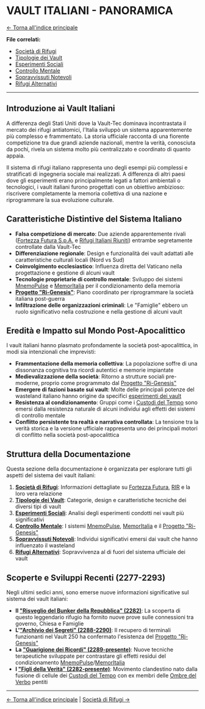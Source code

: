 # VAULT ITALIANI - PANORAMICA

[← Torna all'indice principale](../01-Indice/01.0-indice-principale.md)

**File correlati:**
- [Società di Rifugi](../09-Vault/09.1-societa-rifugi.md)
- [Tipologie dei Vault](../09-Vault/09.2-tipologie-vault.md)
- [Esperimenti Sociali](../09-Vault/09.3-esperimenti-sociali.md)
- [Controllo Mentale](../09-Vault/09.4-controllo-mentale.md)
- [Sopravvissuti Notevoli](../09-Vault/09.5-sopravvissuti-vault.md)
- [Rifugi Alternativi](../09-Vault/09.6-rifugi-alternativi.md)

---

## Introduzione ai Vault Italiani

A differenza degli Stati Uniti dove la Vault-Tec dominava incontrastata il mercato dei rifugi antiatomici, l'Italia sviluppò un sistema apparentemente più complesso e frammentato. La storia ufficiale racconta di una fiorente competizione tra due grandi aziende nazionali, mentre la verità, conosciuta da pochi, rivela un sistema molto più centralizzato e coordinato di quanto appaia.

Il sistema di rifugi italiano rappresenta uno degli esempi più complessi e stratificati di ingegneria sociale mai realizzati. A differenza di altri paesi dove gli esperimenti erano principalmente legati a fattori ambientali o tecnologici, i vault italiani furono progettati con un obiettivo ambizioso: riscrivere completamente la memoria collettiva di una nazione e riprogrammare la sua evoluzione culturale.

## Caratteristiche Distintive del Sistema Italiano

- **Falsa competizione di mercato**: Due aziende apparentemente rivali ([Fortezza Futura S.p.A.](../09-Vault/09.1-societa-rifugi.md#la-fortezza-futura-spa) e [Rifugi Italiani Riuniti](../09-Vault/09.1-societa-rifugi.md#rifugi-italiani-riuniti-rir)) entrambe segretamente controllate dalla Vault-Tec
- **Differenziazione regionale**: Design e funzionalità dei vault adattati alle caratteristiche culturali locali (Nord vs Sud)
- **Coinvolgimento ecclesiastico**: Influenza diretta del Vaticano nella progettazione e gestione di alcuni vault
- **Tecnologie proprietarie di controllo mentale**: Sviluppo dei sistemi [MnemoPulse](../09-Vault/09.4-controllo-mentale.md#il-sistema-mnemopulse-fortezza-futura) e [MemorItalia](../09-Vault/09.4-controllo-mentale.md#il-sistema-memoritalia-rir) per il condizionamento della memoria
- **[Progetto "Ri-Genesis"](../09-Vault/09.4-controllo-mentale.md#il-progetto-ri-genesis)**: Piano coordinato per riprogrammare la società italiana post-guerra
- **Infiltrazione delle organizzazioni criminali**: Le "Famiglie" ebbero un ruolo significativo nella costruzione e nella gestione di alcuni vault

## Eredità e Impatto sul Mondo Post-Apocalittico

I vault italiani hanno plasmato profondamente la società post-apocalittica, in modi sia intenzionali che imprevisti:

- **Frammentazione della memoria collettiva**: La popolazione soffre di una dissonanza cognitiva tra ricordi autentici e memorie impiantate
- **Medievalizzazione della società**: Ritorno a strutture sociali pre-moderne, proprio come programmato dal [Progetto "Ri-Genesis"](../09-Vault/09.4-controllo-mentale.md#il-progetto-ri-genesis)
- **Emergere di fazioni basate sui vault**: Molte delle principali potenze del wasteland italiano hanno origine da specifici [esperimenti dei vault](../09-Vault/09.3-esperimenti-sociali.md)
- **Resistenza al condizionamento**: Gruppi come i [Custodi del Tempo](../05-Fazioni/05.6-custodi-tempo.md) sono emersi dalla resistenza naturale di alcuni individui agli effetti dei sistemi di controllo mentale
- **Conflitto persistente tra realtà e narrativa controllata**: La tensione tra la verità storica e la versione ufficiale rappresenta uno dei principali motori di conflitto nella società post-apocalittica

## Struttura della Documentazione

Questa sezione della documentazione è organizzata per esplorare tutti gli aspetti del sistema dei vault italiani:

1. **[Società di Rifugi](../09-Vault/09.1-societa-rifugi.md)**: Informazioni dettagliate su [Fortezza Futura](../09-Vault/09.1-societa-rifugi.md#la-fortezza-futura-spa), [RIR](../09-Vault/09.1-societa-rifugi.md#rifugi-italiani-riuniti-rir) e la loro vera relazione
2. **[Tipologie dei Vault](../09-Vault/09.2-tipologie-vault.md)**: Categorie, design e caratteristiche tecniche dei diversi tipi di vault
3. **[Esperimenti Sociali](../09-Vault/09.3-esperimenti-sociali.md)**: Analisi degli esperimenti condotti nei vault più significativi
4. **[Controllo Mentale](../09-Vault/09.4-controllo-mentale.md)**: I sistemi [MnemoPulse](../09-Vault/09.4-controllo-mentale.md#il-sistema-mnemopulse-fortezza-futura), [MemorItalia](../09-Vault/09.4-controllo-mentale.md#il-sistema-memoritalia-rir) e il [Progetto "Ri-Genesis"](../09-Vault/09.4-controllo-mentale.md#il-progetto-ri-genesis)
5. **[Sopravvissuti Notevoli](../09-Vault/09.5-sopravvissuti-vault.md)**: Individui significativi emersi dai vault che hanno influenzato il wasteland
6. **[Rifugi Alternativi](../09-Vault/09.6-rifugi-alternativi.md)**: Sopravvivenza al di fuori del sistema ufficiale dei vault

## Scoperte e Sviluppi Recenti (2277-2293)

Negli ultimi sedici anni, sono emerse nuove informazioni significative sul sistema dei vault italiani:

- **Il ["Risveglio del Bunker della Repubblica" (2282)](../10-Eventi/10.3-sviluppi-tecnologici.md#scoperte-significative)**: La scoperta di questo leggendario rifugio ha fornito nuove prove sulle connessioni tra governo, Chiesa e Famiglie
- **L'["Archivio dei Segreti" (2288-2290)](../10-Eventi/10.3-sviluppi-tecnologici.md#scoperte-significative)**: Il recupero di terminali funzionanti nel Vault 250 ha confermato l'esistenza del [Progetto "Ri-Genesis"](../09-Vault/09.4-controllo-mentale.md#il-progetto-ri-genesis)
- **La ["Guarigione dei Ricordi" (2289-presente)](../10-Eventi/10.4-cambiamenti-sociali.md#nuovi-trattamenti)**: Nuove tecniche terapeutiche sviluppate per contrastare gli effetti residui del condizionamento [MnemoPulse](../09-Vault/09.4-controllo-mentale.md#il-sistema-mnemopulse-fortezza-futura)/[MemorItalia](../09-Vault/09.4-controllo-mentale.md#il-sistema-memoritalia-rir)
- **I ["Figli della Verità" (2282-presente)](../10-Eventi/10.4-cambiamenti-sociali.md#movimenti-emergenti)**: Movimento clandestino nato dalla fusione di cellule dei [Custodi del Tempo](../05-Fazioni/05.6-custodi-tempo.md) con ex membri delle [Ombre del Verbo](../05-Fazioni/05.1-stato-pontificio.md#le-ombre-del-verbo) pentiti

---

[← Torna all'indice principale](../01-Indice/01.0-indice-principale.md) | [Società di Rifugi →](../09-Vault/09.1-societa-rifugi.md)